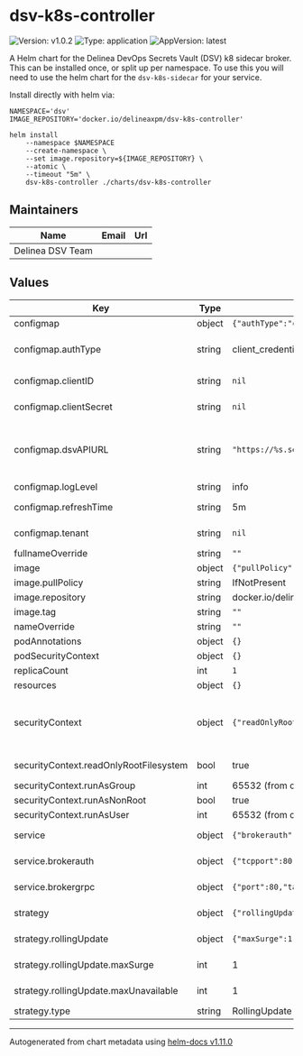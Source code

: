 # dsv-k8s-controller

![Version: v1.0.2](https://img.shields.io/badge/Version-v1.0.2-informational?style=flat-square) ![Type: application](https://img.shields.io/badge/Type-application-informational?style=flat-square) ![AppVersion: latest](https://img.shields.io/badge/AppVersion-latest-informational?style=flat-square)

A Helm chart for the Delinea DevOps Secrets Vault (DSV) k8 sidecar broker.
This can be installed once, or split up per namespace.
To use this you will need to use the helm chart for the `dsv-k8s-sidecar` for your service.

Install directly with helm via:

```shell
NAMESPACE='dsv'
IMAGE_REPOSITORY='docker.io/delineaxpm/dsv-k8s-controller'

helm install
    --namespace $NAMESPACE
    --create-namespace \
    --set image.repository=${IMAGE_REPOSITORY} \
    --atomic \
    --timeout "5m" \
    dsv-k8s-controller ./charts/dsv-k8s-controller
```

## Maintainers

| Name             | Email | Url |
| ---------------- | ----- | --- |
| Delinea DSV Team |       |     |

## Values

| Key                                    | Type   | Default                                                                                                                                                                      | Description                                                                                                                                                                                                |
| -------------------------------------- | ------ | ---------------------------------------------------------------------------------------------------------------------------------------------------------------------------- | ---------------------------------------------------------------------------------------------------------------------------------------------------------------------------------------------------------- |
| configmap                              | object | `{"authType":"client_credentials","clientID":null,"clientSecret":null,"dsvAPIURL":"https://%s.secretsvaultcloud.com/v1","logLevel":"info","refreshTime":"5m","tenant":null}` | configmap is the configuration for the controller.                                                                                                                                                         |
| configmap.authType                     | string | client_credentials                                                                                                                                                           | authType is the type of authentication to use with the DSV API. At this time, only `client_credentials` is supported.                                                                                      |
| configmap.clientID                     | string | `nil`                                                                                                                                                                        | clientID is the clientID provided by the generation of client credentials in DSV.                                                                                                                          |
| configmap.clientSecret                 | string | `nil`                                                                                                                                                                        | clientSecret is the clientSecret provided by the generation of client credentials in DSV.                                                                                                                  |
| configmap.dsvAPIURL                    | string | `"https://%s.secretsvaultcloud.com/v1"`                                                                                                                                      | dsvAPIURL is the URL of the DSV API. The URL should be in the format of `https://%s.secretsvaultcloud.com/v1`. The `%s` will be replaced with the tenant name in the next configuration input.             |
| configmap.logLevel                     | string | info                                                                                                                                                                         | logLevel is the log level for the sidecar                                                                                                                                                                  |
| configmap.refreshTime                  | string | 5m                                                                                                                                                                           | refreshTime is the time interval between refreshes of the secrets                                                                                                                                          |
| configmap.tenant                       | string | `nil`                                                                                                                                                                        | tenant is the name of the tenant in DSV. _REQUIRED FIELD_                                                                                                                                                  |
| fullnameOverride                       | string | `""`                                                                                                                                                                         |                                                                                                                                                                                                            |
| image                                  | object | `{"pullPolicy":"IfNotPresent","repository":"docker.io/delineaxpm/dsv-k8s-controller","tag":""}`                                                                              | image is the image configuration for the controller                                                                                                                                                        |
| image.pullPolicy                       | string | IfNotPresent                                                                                                                                                                 | pullPolicy is the image pull policy                                                                                                                                                                        |
| image.repository                       | string | docker.io/delineaxpm/dsv-k8s-controller                                                                                                                                      | repository is the name of the fully qualified image                                                                                                                                                        |
| image.tag                              | string | `""`                                                                                                                                                                         | @default '' (empty)                                                                                                                                                                                        |
| nameOverride                           | string | `""`                                                                                                                                                                         |                                                                                                                                                                                                            |
| podAnnotations                         | object | `{}`                                                                                                                                                                         |                                                                                                                                                                                                            |
| podSecurityContext                     | object | `{}`                                                                                                                                                                         |                                                                                                                                                                                                            |
| replicaCount                           | int    | `1`                                                                                                                                                                          | replicate count @default - 1                                                                                                                                                                               |
| resources                              | object | `{}`                                                                                                                                                                         |                                                                                                                                                                                                            |
| securityContext                        | object | `{"readOnlyRootFilesystem":true,"runAsGroup":65532,"runAsNonRoot":true,"runAsUser":65532}`                                                                                   | securityContext is the security context for the controller. This uses chainguard static nonroot based image. Reference: https://edu.chainguard.dev/chainguard/chainguard-images/reference/static/overview/ |
| securityContext.readOnlyRootFilesystem | bool   | true                                                                                                                                                                         | readOnlyRootFilesystem is the read only root file system flag.                                                                                                                                             |
| securityContext.runAsGroup             | int    | 65532 (from chainguard static image)                                                                                                                                         | runAsGroup is the run as group.                                                                                                                                                                            |
| securityContext.runAsNonRoot           | bool   | true                                                                                                                                                                         | runAsNonRoot is the run as non root flag.                                                                                                                                                                  |
| securityContext.runAsUser              | int    | 65532 (from chainguard static image)                                                                                                                                         | runAsUser is the run as user.                                                                                                                                                                              |
| service                                | object | `{"brokerauth":{"tcpport":80,"tcptargetPort":8080,"tlsport":443,"tlstargetPort":443},"brokergrpc":{"port":80,"targetPort":3000}}`                                            | service is the service configuration for the controller                                                                                                                                                    |
| service.brokerauth                     | object | `{"tcpport":80,"tcptargetPort":8080,"tlsport":443,"tlstargetPort":443}`                                                                                                      | brokerauth is the service configuration for the broker auth service.                                                                                                                                       |
| service.brokergrpc                     | object | `{"port":80,"targetPort":3000}`                                                                                                                                              | brokergrpc is the service configuration for the broker grpc service.                                                                                                                                       |
| strategy                               | object | `{"rollingUpdate":{"maxSurge":1,"maxUnavailable":1},"type":"RollingUpdate"}`                                                                                                 | strategy is the deployment strategy for the controller                                                                                                                                                     |
| strategy.rollingUpdate                 | object | `{"maxSurge":1,"maxUnavailable":1}`                                                                                                                                          | rollingUpdate is the rolling update configuration for the controller                                                                                                                                       |
| strategy.rollingUpdate.maxSurge        | int    | 1                                                                                                                                                                            | maxSurge is the maximum number of pods that can be created over the desired number of pods                                                                                                                 |
| strategy.rollingUpdate.maxUnavailable  | int    | 1                                                                                                                                                                            | maxUnavailable is the maximum number of pods that can be unavailable during the update                                                                                                                     |
| strategy.type                          | string | RollingUpdate                                                                                                                                                                | type is the deployment strategy type                                                                                                                                                                       |

---

Autogenerated from chart metadata using [helm-docs v1.11.0](https://github.com/norwoodj/helm-docs/releases/v1.11.0)
